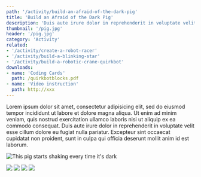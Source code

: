 ```yaml
---
path: '/activity/build-an-afraid-of-the-dark-pig'
title: 'Build an Afraid of the Dark Pig'
description: 'Duis aute irure dolor in reprehenderit in voluptate velit esse cillum dolore eu fugiat nulla pariatur'
thumbnail: '/pig.jpg'
header: '/pig.jpg'
category: 'Activity'
related:
- '/activity/create-a-robot-racer'
- '/activity/build-a-blinking-star'
- '/activity/build-a-robotic-crane-quirkbot'
downloads:
- name: 'Coding Cards'
  path: /quirkbotblocks.pdf
- name: 'Video instruction'
  path: http://xxx
---
```


<section component="youtube" url="https://youtu.be/ubChdzfykHg"></section>

Lorem ipsum dolor sit amet, consectetur adipisicing elit, sed do eiusmod tempor incididunt ut labore et dolore magna aliqua. Ut enim ad minim veniam, quis nostrud exercitation ullamco laboris nisi ut aliquip ex ea commodo consequat. Duis aute irure dolor in reprehenderit in voluptate velit esse cillum dolore eu fugiat nulla pariatur. Excepteur sint occaecat cupidatat non proident, sunt in culpa qui officia deserunt mollit anim id est laborum.

![This pig starts shaking every time it's dark](/afraidofthedarkpig.gif)

<section component="gallery">

![](/shake.png)
![](/backandforth.png)
![](/sweep.png)
![](/shakeindark.png)

</section>
